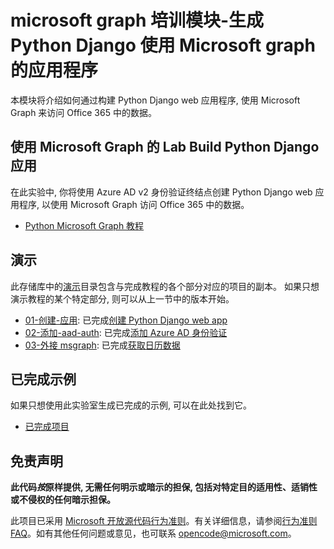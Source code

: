 # <a name="microsoft-graph-training-module---build-python-django-apps-with-microsoft-graph"></a>microsoft graph 培训模块-生成 Python Django 使用 Microsoft graph 的应用程序

本模块将介绍如何通过构建 Python Django web 应用程序, 使用 Microsoft Graph 来访问 Office 365 中的数据。

## <a name="lab---build-python-django-apps-with-microsoft-graph"></a>使用 Microsoft Graph 的 Lab Build Python Django 应用

在此实验中, 你将使用 Azure AD v2 身份验证终结点创建 Python Django web 应用程序, 以使用 Microsoft Graph 访问 Office 365 中的数据。

- [Python Microsoft Graph 教程](https://docs.microsoft.com/graph/training/python-tutorial)

## <a name="demos"></a>演示

此存储库中的[演示](./Demos)目录包含与完成教程的各个部分对应的项目的副本。 如果只想演示教程的某个特定部分, 则可以从上一节中的版本开始。

- [01-创建-应用](Demos/01-create-app): 已完成[创建 Python Django web app](https://docs.microsoft.com/graph/training/python-tutorial?tutorial-step=1)
- [02-添加-aad-auth](Demos/02-add-aad-auth): 已完成[添加 Azure AD 身份验证](https://docs.microsoft.com/graph/training/python-tutorial?tutorial-step=3)
- [03-外接 msgraph](Demos/03-add-msgraph): 已完成[获取日历数据](https://docs.microsoft.com/graph/training/python-tutorial?tutorial-step=4)

## <a name="completed-sample"></a>已完成示例

如果只想使用此实验室生成已完成的示例, 可以在此处找到它。

- [已完成项目](Demos/03-add-msgraph)

## <a name="disclaimer"></a>免责声明

**此代码*按*原样提供, 无需任何明示或暗示的担保, 包括对特定目的适用性、适销性或不侵权的任何暗示担保。**

此项目已采用 [Microsoft 开放源代码行为准则](https://opensource.microsoft.com/codeofconduct/)。有关详细信息，请参阅[行为准则 FAQ](https://opensource.microsoft.com/codeofconduct/faq/)。如有其他任何问题或意见，也可联系 [opencode@microsoft.com](mailto:opencode@microsoft.com)。